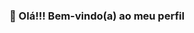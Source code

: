 ### 👋 Olá!!! Bem-vindo(a) ao meu perfil

<!--
**Marcos-Vinicius-Santos-Ramos/Marcos-Vinicius-Santos-Ramos** is a ✨ _special_ ✨ repository because its `README.md` (this file) appears on your GitHub profile.

Me chamo Marcos Vinícius e sou Cientista de Dados em desenvolvimento  
👨‍🎓Sou fisioterapeuta, formado desde 2021 pela Universidade Federal do Rio Grande do Sul, UFRGS  
Durante a graduação me apaixonei pela pesquisa e pelo processo de responder perguntas com base em dados. Então, desde o início de 2022 me dedico para a transição desta área!  
Em julho de 2022 decidi me institucionalizar na área e iniciei um tecnólogo em Tecnologia em Ciência de Dados pela UNINTER.

Here are some ideas to get you started:

- 🔭 I’m currently working on ...
- 🌱 I’m currently learning ...
- 👯 I’m looking to collaborate on ...
- 🤔 I’m looking for help with ...
- 💬 Ask me about ...
- 📫 How to reach me: ...
- 😄 Pronouns: ...
- ⚡ Fun fact: ...
-->
